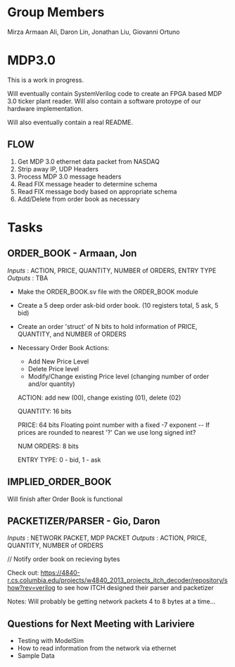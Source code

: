 # Group Members

Mirza Armaan Ali,
Daron Lin,
Jonathan Liu,
Giovanni Ortuno

MDP3.0
======

This is a work in progress.

Will eventually contain SystemVerilog code to create an FPGA based MDP 3.0 ticker plant reader. 
Will also contain a software protoype of our hardware implementation. 

Will also eventually contain a real README.


FLOW
----

1. Get MDP 3.0 ethernet data packet from NASDAQ
2. Strip away IP, UDP Headers
3. Process MDP 3.0 message headers
4. Read FIX message header to determine schema
5. Read FIX message body based on appropriate schema
6. Add/Delete from order book as necessary



Tasks
=====

ORDER_BOOK - Armaan, Jon
-------------------
*Inputs* : ACTION, PRICE, QUANTITY, NUMBER of ORDERS, ENTRY TYPE
*Outputs* : TBA

- Make the ORDER_BOOK.sv file with the ORDER_BOOK module
- Create a 5 deep order ask-bid order book. (10 registers total, 5 ask, 5 bid)
- Create an order 'struct' of N bits to hold information of PRICE, QUANTITY, and NUMBER of ORDERS
- Necessary Order Book Actions: 
  + Add New Price Level
  + Delete Price level
  + Modify/Change existing Price level (changing number of order and/or quantity)

  ACTION: add new (00), change existing (01), delete (02) 
  
  QUANTITY: 16 bits

  PRICE: 64 bits Floating point number with a fixed -7 exponent 
         -- If prices are rounded to nearest '?' Can we use long signed int?

  NUM ORDERS: 8 bits

  ENTRY TYPE: 0 - bid, 1 - ask

IMPLIED_ORDER_BOOK
------------------------
Will finish after Order Book is functional


PACKETIZER/PARSER - Gio, Daron
------------------------------
*Inputs* : NETWORK PACKET, MDP PACKET
*Outputs* : ACTION, PRICE, QUANTITY, NUMBER of ORDERS

// Notify order book on recieving bytes

Check out: https://4840-r.cs.columbia.edu/projects/w4840_2013_projects_itch_decoder/repository/show?rev=verilog
to see how ITCH designed their parser and packetizer

Notes: Will probably be getting network packets 4 to 8 bytes at a time...


Questions for Next Meeting with Lariviere
-----------------------------------------
- Testing with ModelSim
- How to read information from the network via ethernet
- Sample Data
  

